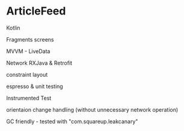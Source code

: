 # ArticleFeed

Kotlin

Fragments screens

MVVM - LiveData

Network RXJava & Retrofit

constraint layout

espresso & unit testing

Instrumented Test

orientaion change handling (without unnecessary network operation)

GC friendly - tested with "com.squareup.leakcanary"
